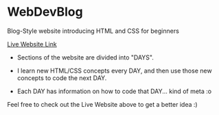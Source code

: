 # WebDevBlog


Blog-Style website introducing HTML and CSS for beginners

[Live Website Link](https://zaeyyd.github.io/WebDevBlog)

* Sections of the website are divided into "DAYS". 

* I learn new HTML/CSS concepts every DAY, and then use those new concepts to code the next DAY. 

* Each DAY has information on how to code that DAY... kind of meta :o 

Feel free to check out the Live Website above to get a better idea :)



